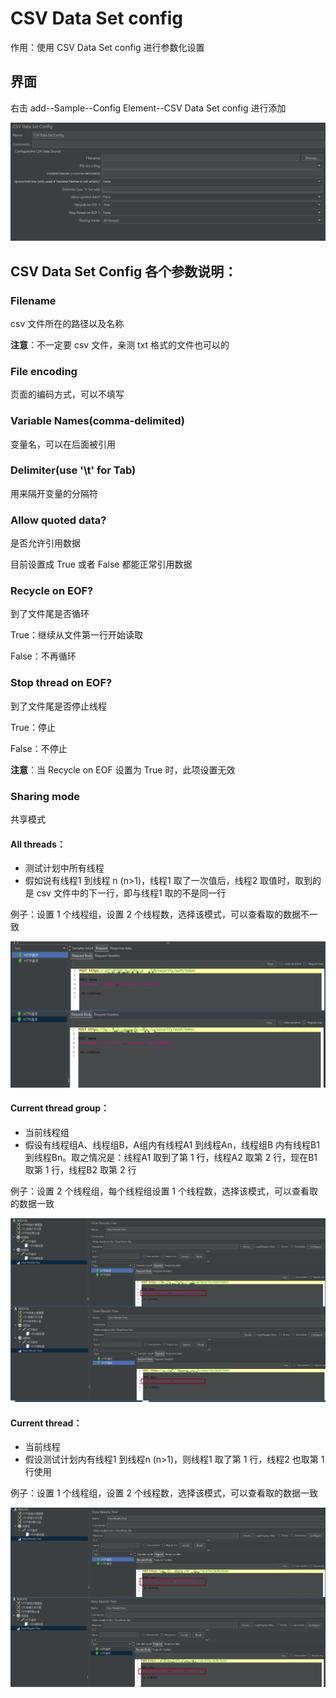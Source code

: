 # CSV Data Set config

作用：使用 CSV Data Set config 进行参数化设置

## 界面

右击 add--Sample--Config Element--CSV Data Set config 进行添加

![csv](./images/csv.png)

## CSV Data Set Config 各个参数说明：

### **Filename**

csv 文件所在的路径以及名称

**注意**：不一定要 csv 文件，亲测 txt 格式的文件也可以的

### **File encoding**

页面的编码方式，可以不填写

### **Variable Names(comma-delimited)**

变量名，可以在后面被引用

### **Delimiter(use '\t' for Tab)**

用来隔开变量的分隔符

### **Allow quoted data?**

是否允许引用数据

目前设置成 True 或者 False 都能正常引用数据

### **Recycle on EOF?**

到了文件尾是否循环

True：继续从文件第一行开始读取

False：不再循环

### **Stop thread on EOF?**

到了文件尾是否停止线程

True：停止

False：不停止

**注意**：当 Recycle on EOF 设置为 True 时，此项设置无效

### **Sharing mode**

共享模式

#### **All threads**：

+ 测试计划中所有线程
+ 假如说有线程1 到线程 n (n>1)，线程1 取了一次值后，线程2 取值时，取到的是 csv 文件中的下一行，即与线程1 取的不是同一行

例子：设置 1 个线程组，设置 2 个线程数，选择该模式，可以查看取的数据不一致

![all](./images/all.png)

#### **Current thread group**：

+ 当前线程组
+ 假设有线程组A、线程组B，A组内有线程A1 到线程An，线程组B 内有线程B1 到线程Bn。取之情况是：线程A1 取到了第 1 行，线程A2 取第 2 行，现在B1 取第 1 行，线程B2 取第 2 行

例子：设置 2 个线程组，每个线程组设置 1 个线程数，选择该模式，可以查看取的数据一致

![all](./images/all1.png)

#### **Current thread**：

+ 当前线程
+ 假设测试计划内有线程1 到线程n (n>1)，则线程1 取了第 1 行，线程2 也取第 1 行使用

例子：设置 1 个线程组，设置 2 个线程数，选择该模式，可以查看取的数据一致

![all](./images/all2.png)